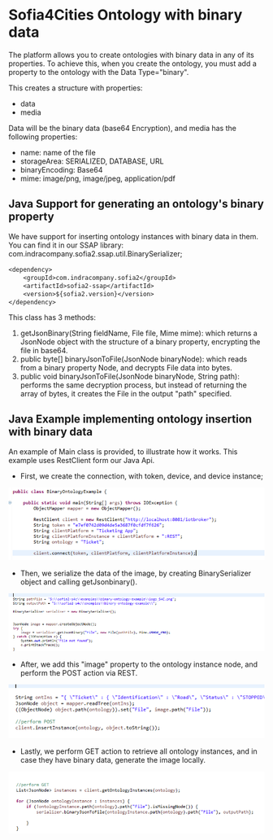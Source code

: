 Sofia4Cities Ontology with binary data
======================================

The platform allows you to create ontologies with binary data in any of its properties. To achieve this, when you create the ontology, you must add a property to the ontology with the Data Type="binary".

This creates a structure with properties:
-	data
-	media

Data will be the binary data (base64 Encryption), and media has the following properties:
-	name: name of the file
-	storageArea: SERIALIZED, DATABASE, URL
-	binaryEncoding: Base64
-	mime: image/png, image/jpeg, application/pdf


## Java Support for generating an ontology's binary property

We have support for inserting ontology instances with binary data in them. You can find it in our SSAP library: com.indracompany.sofia2.ssap.util.BinarySerializer;


```
<dependency>
	<groupId>com.indracompany.sofia2</groupId>
	<artifactId>sofia2-ssap</artifactId>
	<version>${sofia2.version}</version>
</dependency>
```

This class has 3 methods:

1.	getJsonBinary(String fieldName, File file, Mime mime): which returns a JsonNode object with the structure of a binary property, encrypting the file in base64.
2.	public byte[] binaryJsonToFile(JsonNode binaryNode): which reads from a binary property Node, and decrypts File data into bytes.
3. 	public void binaryJsonToFile(JsonNode binaryNode, String path): performs the same decryption process, but instead of returning the array of bytes, it creates the File in the output "path" specified.


## Java Example implementing ontology insertion with binary data

An example of Main class is provided, to illustrate how it works. This example uses RestClient form our Java Api.

-	First, we create the connection, with token, device, and device instance;


![](./exampleConnect.png) 


-	Then, we serialize the data of the image, by creating BinarySerializer object and calling getJsonbinary().


![](./exampleSerialize.png) 


-	After, we add this "image" property to the ontology instance node, and perform the POST action via REST.


![](./examplePost.png)


-	Lastly, we perform GET action to retrieve all ontology instances, and in case they have binary data, generate the image locally.


![](./exampleGet.png)

